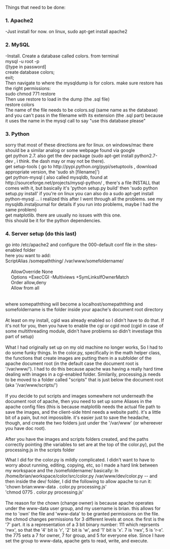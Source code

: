 Things that need to be done:
<p>
<h3>1. Apache2</h3>
-Just install for now.  on linux, sudo apt-get install apache2
</p><p>
<h3>2. MySQL</h3>
-Install. Create a database called colors.  from terminal <br>
mysql -u root -p <br>
([type in password] <br>
create database colors; <br>
exit;<br>
Then navigate to where the mysqldump is for colors.  make sure restore has the right permissions: <br>
sudo chmod 771 restore <br>
Then use restore to load in the dump (the .sql file) <br>
restore colors <br>
The name of the file needs to be colors.sql (same name as the database) <br>
and  you can't pass in the filename with its extension (the .sql part) because it uses the name in the mysql call to say "use this database please" <br>
</p><p>
<h3>3. Python </h3>
sorry that most of these directions are for linux.  on windows/mac there should be a similar analog or some webpage found via google <br>
get python 2.7. also get the dev package (sudo apt-get install python2.7-dev , i think. the dash may or may not be there).   <br>
get setup-tools ( go to http://pypi.python.org/pypi/setuptools , download appropriate version, the 'sudo sh [filename]') <br>
get python-mysql ( also called mysqldb, found at http://sourceforge.net/projects/mysql-python/  , there's a file INSTALL that comes with it, but basically it's 'python setup.py build' then 'sudo python setup.py install'  if you're on linux you can also do a sudo apt-get install python-mysql ... i realized this after I went through all the problems.  see my mysqldb.instaljournal for details if you run into problems, maybe I had the same problem)<br>
get matplotlib.  there are usually no issues with this one.  <br>
this should be it for the python dependencies. <br>
</p><p>
<h3>4. Server setup (do this last)</h3>
go into /etc/apache2 and configure the 000-default conf file in the sites-enabled folder<br>
here you want to add:<br>
ScriptAlias /somepaththing/ /var/www/somefoldername/<br>
<Directory "/var/www/somefoldername/"><br>
&emsp;	AllowOverride None<br>
&emsp;	Options +ExecCGI -Multiviews +SymLinksIfOwnerMatch<br>
&emsp;	Order allow,deny <br>
&emsp;	Allow from all <br>
</Directory><br>
<br>
where somepaththing will become a localhost/somepaththing and somefoldername is the folder inside your apache's document root directory  <br>
<br>
At least on my install, cgid was already enabled so I didn't have to do that.  If it's not for you, then you have to enable the cgi or cgid mod (cgid in case of some multithreading module, didn't have problems so didn't investiage this part of setup) <br>
<br>
What I had originally set up on my old machine no longer works, So I had to do some funky things.  In the color.py, specifically in the math helper class, the functions that create images are putting them in a subfolder of the apache document root (in the default case the document root is '/var/www/').  I had to do this because apache was having a really hard time dealing with images in a cgi-enabled folder.  Similarily, processing.js needs to be moved to a folder called "scripts" that is just below the document root (aka '/var/www/scripts/')<br>
<br>
If you decide to put scripts and images somewhere not underneath the document root of apache, then you need to set up some Aliases in the apache config files (this is because matplotlib needs the actual file path to save the images, and the client-side html needs a website path).  it's a little bit of a pain, but not impossible.  it's easier just to save the headache, though, and create the two folders just under the '/var/www' (or whereever you have doc root).  <br>
<br>
After you have the images and scripts folders created, and the paths correctly pointing (the variables to set are at the top of the color.py), put the processing.js in the scripts folder<br>

What I did for the color.py is mildly complicated.  I didn't want to have to worry about running, editing, copying, etc, so I made a hard link between my workspace and the /somefoldername/ 
basically: ln /home/brian/workspace/color/src/color.py /var/www/dev/color.py  -- and then inside the dev/ folder, I did the following to allow apache to run it: <br>
'chown brian:www-data . color.py processing.js' <br>
'chmod 0775 . color.py processing.js' <br>
<br>
The reason for the chown (change owner) is because apache operates under the www-data user group, and my username is brian.  this allows for me to 'own' the file and 'www-data' to be granted permissions on the file.  the chmod changes permissions for 3 different levels at once.  the first is the '7' part.  it is a representation of a 3 bit binary number: 111 which reprsents 'rwx', so that the '4' bit is 'r', '2' bit is 'w', and '1' bit is 'x'.  7 is 'rwx', 5 is 'r-x'.  the 775 sets a 7 for owner, 7 for group, and 5 for everyone else.  Since I have set the group to www-data, apache gets to read, write, and execute.  <br>
<br>
</P>
